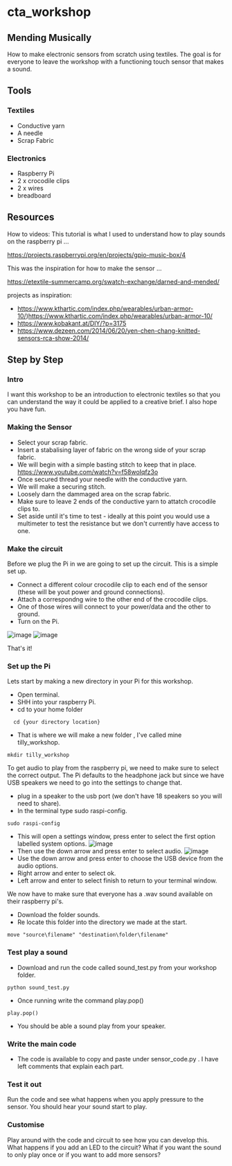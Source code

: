 # cta_workshop

## Mending Musically 

How to make electronic sensors from scratch using textiles. The goal is for everyone to leave the workshop with a functioning touch sensor that makes a sound.

## Tools
### Textiles
 - Conductive yarn
 - A needle
 - Scrap Fabric
### Electronics
 - Raspberry Pi
 - 2 x crocodile clips
 - 2 x wires
 - breadboard

## Resources
How to videos:
This tutorial is what I used to understand how to play sounds on the raspberry pi ...

https://projects.raspberrypi.org/en/projects/gpio-music-box/4

This was the inspiration for how to make the sensor ...

https://etextile-summercamp.org/swatch-exchange/darned-and-mended/

projects as inspiration:
- https://www.kthartic.com/index.php/wearables/urban-armor-10/)https://www.kthartic.com/index.php/wearables/urban-armor-10/
- https://www.kobakant.at/DIY/?p=3175
- https://www.dezeen.com/2014/06/20/yen-chen-chang-knitted-sensors-rca-show-2014/

## Step by Step 
### Intro
I want this workshop to be an introduction to electronic textiles so that you can understand the way it could be applied to a creative brief. I also hope you have fun. 

### Making the Sensor
- Select your scrap fabric.
- Insert a stabalising layer of fabric on the wrong side of your scrap fabric.
- We will begin with a simple basting stitch to keep that in place.
https://www.youtube.com/watch?v=f58woIqfz3o
- Once secured thread your needle with the conductive yarn.
- We will make a securing stitch.
- Loosely darn the dammaged area on the scrap fabric.
- Make sure to leave 2 ends of the conductive yarn to attatch crocodile clips to.
- Set aside until it's time to test - ideally at this point you would use a multimeter to test the resistance but we don't currently have access to one.

### Make the circuit 
Before we plug the Pi in we are going to set up the circuit. This is a simple set up. 
- Connect a different colour crocodile clip to each end of the sensor (these will be yout power and ground connections).
- Attach a correspondng wire to the other end of the crocodile clips.
- One of those wires will connect to your power/data and the other to ground.
- Turn on the Pi.
  
![image](https://github.com/TillyC/cta_workshop/assets/52659157/8d35d90b-6cf4-41fa-91bb-ffa83101230f)
![image](https://github.com/TillyC/cta_workshop/assets/52659157/4b47f7d3-ec3f-407e-98ef-1a3bb63f7d33)

That's it!

### Set up the Pi
Lets start by making a new directory in your Pi for this workshop.
- Open terminal.
- SHH into your raspberry Pi.
- cd to your home folder
```
  cd {your directory location}
```
- That is where we will make a new folder , I've called mine tilly_workshop.
```
mkdir tilly_workshop
```

To get audio to play from the raspberry pi, we need to make sure to select the correct output. The Pi defaults to the headphone jack but since we have USB speakers we need to go into the settings to change that. 
- plug in a speaker to the usb port (we don't have 18 speakers so you will need to share).
- In the terminal type sudo raspi-config.
```
sudo raspi-config
```
- This will open a settings window, press enter to select the first option labelled system options.
![image](https://github.com/TillyC/cta_workshop/assets/52659157/b796fe37-78dd-4405-8398-768901448535)
- Then use the down arrow and press enter to select audio.
![image](https://github.com/TillyC/cta_workshop/assets/52659157/50455d29-c615-4bfe-adb6-b35e70e2c689)
- Use the down arrow and press enter to choose the USB device from the audio options.
- Right arrow and enter to select ok.
- Left arrow and enter to select finish to return to your terminal window.

We now have to make sure that everyone has a .wav sound available on their raspberry pi's. 
- Download the folder sounds.
- Re locate this folder into the directory we made at the start.
```
move "source\filename" "destination\folder\filename"
```

### Test play a sound 
- Download and run the code called sound_test.py from your workshop folder.
```
python sound_test.py
```
- Once running write the command play.pop()
```
play.pop()
```

- You should be able a sound play from your speaker.
  
### Write the main code
- The code is available to copy and paste under sensor_code.py . I have left comments that explain each part.

### Test it out
Run the code and see what happens when you apply pressure to the sensor. You should hear your sound start to play.

### Customise 
Play around with the code and circuit to see how you can develop this. What happens if you add an LED to the circuit? What if you want the sound to only play once or if you want to add more sensors?
